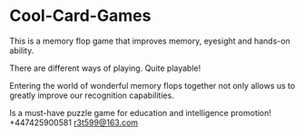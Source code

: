 # Cool-Card-Games
This is a memory flop game that improves memory, eyesight and hands-on ability.

There are different ways of playing. Quite playable!

Entering the world of wonderful memory flops together not only allows us to greatly improve our recognition capabilities.

Is a must-have puzzle game for education and intelligence promotion!
+447425900581 r3t599@163.com
